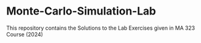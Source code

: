 # Monte-Carlo-Simulation-Lab
This repository contains the Solutions to the Lab Exercises given in MA 323 Course (2024)
